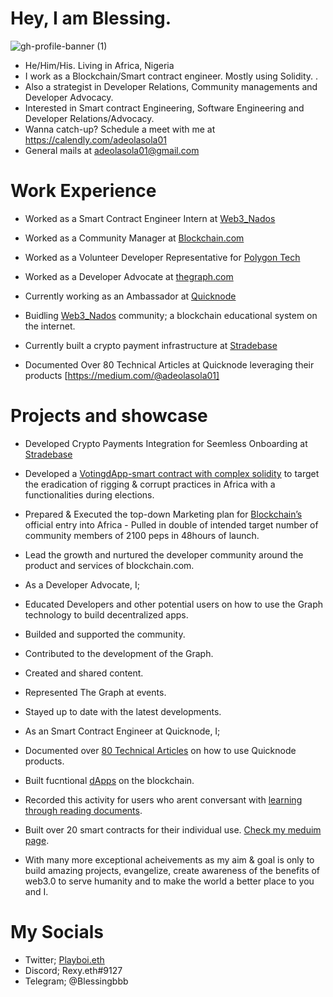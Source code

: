 
# Hey, I am Blessing.
![gh-profile-banner (1)](https://github.com/blessingblockchain/blessingblockchain/assets/105569585/d9857b2f-da95-4315-8325-b7a84b29e202)

- He/Him/His. Living in Africa, Nigeria
- I work as a Blockchain/Smart contract engineer. Mostly using Solidity. .
- Also a strategist in Developer Relations, Community managements and Developer Advocacy.
- Interested in Smart contract Engineering, Software Engineering and Developer Relations/Advocacy. 
- Wanna catch-up? Schedule a meet with me at https://calendly.com/adeolasola01
- General mails at adeolasola01@gmail.com 

# Work Experience 
- Worked as a Smart Contract Engineer Intern at [Web3_Nados](https://twitter.com/Web3_Nados)
- Worked as a Community Manager at [Blockchain.com](https://twitter.com/blockchain)
- Worked as a Volunteer Developer Representative for [Polygon Tech](https://twitter.com/0xPolygon)

- Worked as a Developer Advocate at [thegraph.com](https://twitter.com/graphprotocol)
- Currently working as an Ambassador at [Quicknode](https://twitter.com/QuickNode) 
- Buidling [Web3_Nados](https://twitter.com/Web3_Nados) community; a blockchain educational system on the internet.
- Currently built a crypto payment infrastructure at [Stradebase](https://stradebase.com/)
- Documented Over 80 Technical Articles at Quicknode leveraging their products [https://medium.com/@adeolasola01]

# Projects and showcase
- Developed Crypto Payments Integration for Seemless Onboarding at [Stradebase](https://stradebase.com/)
- Developed a [VotingdApp-smart contract with complex solidity](https://github.com/blessingblockchain/Voting-Smart-Contract2/blob/main/contracts/VotingContract.sol) to target the eradication of rigging & corrupt practices in Africa with a functionalities during elections.    
- Prepared & Executed the top-down Marketing plan for [Blockchain’s](https://twitter.com/blockchain) official entry into Africa - Pulled in double of intended target number of community members of 2100 peps in 48hours of launch.
- Lead the growth and nurtured the developer community around the product and services of blockchain.com. 
- As a Developer Advocate, I;

- Educated Developers and other potential users on how to use the Graph technology to build decentralized apps.
- Builded and supported the community.
- Contributed to the development of the Graph.
- Created and shared content.
- Represented The Graph at events.
- Stayed up to date with the latest developments.
- As an Smart Contract Engineer at Quicknode, I;

- Documented over [80 Technical Articles](https://t.co/Wj1X89yOMV) on how to use Quicknode products.
- Built fucntional [dApps](https://medium.com/@adeolasola01/quickalerts-by-quicknode-245acbb37f04) on the blockchain.
- Recorded this activity for users who arent conversant with [learning through reading documents](https://t.co/2d04Tytatb).
- Built over 20 smart contracts for their individual use. [Check my meduim page](https://t.co/Wj1X89yOMV).

- With many more exceptional acheivements as my aim & goal is only to build amazing projects, evangelize, create awareness of the benefits of web3.0 to serve humanity and to make the world a better place to you and I. 

# My Socials 
- Twitter; [Playboi.eth](https://t.co/jCTWexA6QF)
- Discord; Rexy.eth#9127
- Telegram; @Blessingbbb
